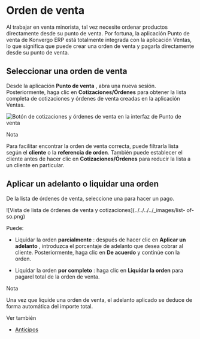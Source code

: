 # Orden de venta

Al trabajar en venta minorista, tal vez necesite ordenar productos
directamente desde su punto de venta. Por fortuna, la aplicación Punto de
venta de Konvergo ERP está totalmente integrada con la aplicación Ventas, lo que
significa que puede crear una orden de venta y pagarla directamente desde su
punto de venta.

## Seleccionar una orden de venta

Desde la aplicación **Punto de venta** , abra una nueva sesión.
Posteriormente, haga clic en **Cotizaciones/Órdenes** para obtener la lista
completa de cotizaciones y órdenes de venta creadas en la aplicación Ventas.

![Botón de cotizaciones y órdenes de venta en la interfaz de Punto de
venta](../../../../_images/pos-interface1.png) <div class="alert alert-primary">
<p class="alert-title">
Nota</p><p>Para facilitar encontrar la orden de venta correcta, puede filtrarla lista según el <b>cliente</b> o la <b>referencia de orden</b>. También puede establecer el cliente antes de hacer clic en <b>Cotizaciones/Órdenes</b> para reducir la lista a un cliente en particular.</p>
</div>

## Aplicar un adelanto o liquidar una orden

De la lista de órdenes de venta, seleccione una para hacer un pago.

![Vista de lista de órdenes de venta y cotizaciones](../../../../_images/list-
of-so.png)

Puede:

  * Liquidar la orden **parcialmente** : después de hacer clic en **Aplicar un adelanto** , introduzca el porcentaje de adelanto que desea cobrar al cliente. Posteriormente, haga clic en **De acuerdo** y continúe con la orden.

  * Liquidar la orden **por completo** : haga clic en **Liquidar la orden** para pagarel total de la orden de venta.

<div class="alert alert-primary">
<p class="alert-title">
Nota</p><p>Una vez que liquide una orden de venta, el adelanto aplicado se deduce de forma automática del importe total.</p>
</div> <div class="alert alert-secondary">
<p class="alert-title">
Ver también</p><ul>
<li><p><a href="../../sales/invoicing/down_payment">Anticipos</a></p></li>
</ul>
</div>

